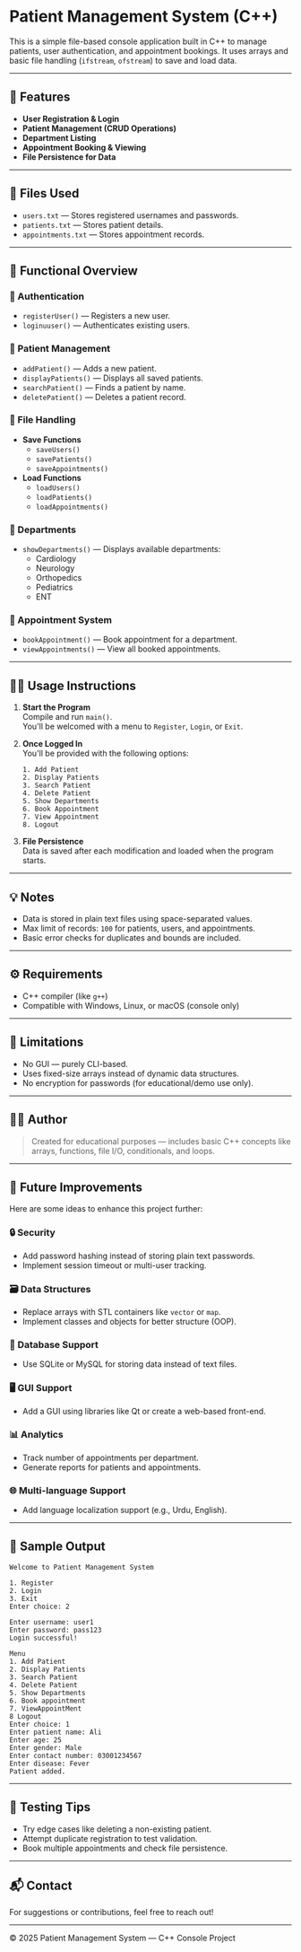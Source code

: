 
# Patient Management System (C++)

This is a simple file-based console application built in C++ to manage patients, user authentication, and appointment bookings. It uses arrays and basic file handling (`ifstream`, `ofstream`) to save and load data.

---

## 🚀 Features

- **User Registration & Login**
- **Patient Management (CRUD Operations)**
- **Department Listing**
- **Appointment Booking & Viewing**
- **File Persistence for Data**

---

## 📁 Files Used

- `users.txt` — Stores registered usernames and passwords.
- `patients.txt` — Stores patient details.
- `appointments.txt` — Stores appointment records.

---

## 🧾 Functional Overview

### 🔐 Authentication

- `registerUser()` — Registers a new user.
- `loginuuser()` — Authenticates existing users.

### 🏥 Patient Management

- `addPatient()` — Adds a new patient.
- `displayPatients()` — Displays all saved patients.
- `searchPatient()` — Finds a patient by name.
- `deletePatient()` — Deletes a patient record.

### 📄 File Handling

- **Save Functions**
  - `saveUsers()`
  - `savePatients()`
  - `saveAppointments()`
- **Load Functions**
  - `loadUsers()`
  - `loadPatients()`
  - `loadAppointments()`

### 🏬 Departments

- `showDepartments()` — Displays available departments:
  - Cardiology
  - Neurology
  - Orthopedics
  - Pediatrics
  - ENT

### 📅 Appointment System

- `bookAppointment()` — Book appointment for a department.
- `viewAppointments()` — View all booked appointments.

---

## 🧑‍💻 Usage Instructions

1. **Start the Program**  
   Compile and run `main()`.  
   You'll be welcomed with a menu to `Register`, `Login`, or `Exit`.

2. **Once Logged In**  
   You'll be provided with the following options:
   ```
   1. Add Patient
   2. Display Patients
   3. Search Patient
   4. Delete Patient
   5. Show Departments
   6. Book Appointment
   7. View Appointment
   8. Logout
   ```

3. **File Persistence**  
   Data is saved after each modification and loaded when the program starts.

---

## 💡 Notes

- Data is stored in plain text files using space-separated values.
- Max limit of records: `100` for patients, users, and appointments.
- Basic error checks for duplicates and bounds are included.

---

## ⚙️ Requirements

- C++ compiler (like `g++`)
- Compatible with Windows, Linux, or macOS (console only)

---

## 📌 Limitations

- No GUI — purely CLI-based.
- Uses fixed-size arrays instead of dynamic data structures.
- No encryption for passwords (for educational/demo use only).

---

## 👨‍🏫 Author

> Created for educational purposes — includes basic C++ concepts like arrays, functions, file I/O, conditionals, and loops.

---

## 🧠 Future Improvements

Here are some ideas to enhance this project further:

### 🔒 Security
- Add password hashing instead of storing plain text passwords.
- Implement session timeout or multi-user tracking.

### 🗃️ Data Structures
- Replace arrays with STL containers like `vector` or `map`.
- Implement classes and objects for better structure (OOP).

### 💾 Database Support
- Use SQLite or MySQL for storing data instead of text files.

### 🖥️ GUI Support
- Add a GUI using libraries like Qt or create a web-based front-end.

### 📊 Analytics
- Track number of appointments per department.
- Generate reports for patients and appointments.

### 🌐 Multi-language Support
- Add language localization support (e.g., Urdu, English).

---

## 📝 Sample Output

```
Welcome to Patient Management System

1. Register
2. Login
3. Exit
Enter choice: 2

Enter username: user1
Enter password: pass123
Login successful!

Menu 
1. Add Patient
2. Display Patients
3. Search Patient
4. Delete Patient
5. Show Departments
6. Book appointment 
7. ViewAppointMent
8 Logout
Enter choice: 1
Enter patient name: Ali
Enter age: 25
Enter gender: Male
Enter contact number: 03001234567
Enter disease: Fever
Patient added.
```

---

## 🧪 Testing Tips

- Try edge cases like deleting a non-existing patient.
- Attempt duplicate registration to test validation.
- Book multiple appointments and check file persistence.

---

## 📬 Contact

For suggestions or contributions, feel free to reach out!

---

© 2025 Patient Management System — C++ Console Project
